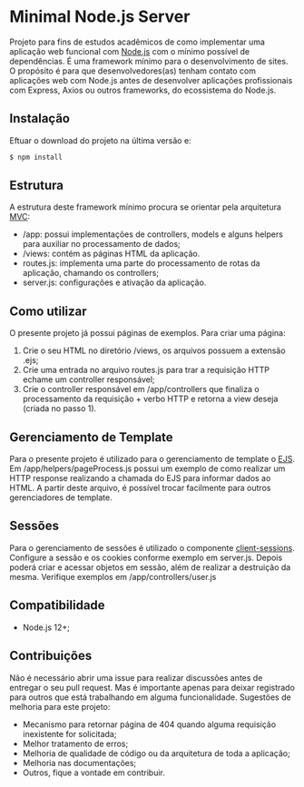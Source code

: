 
# Minimal Node.js Server
Projeto para fins de estudos acadêmicos de como implementar uma aplicação web funcional com [Node.js](https://nodejs.org/) com o mínimo possível de dependências. É uma framework mínimo para o desenvolvimento de sites. O propósito é para que desenvolvedores(as) tenham contato com aplicações web com Node.js antes de desenvolver aplicações profissionais com Express, Axios ou outros frameworks, do ecossistema do Node.js.


## Instalação
Eftuar o download do projeto na última versão e:
```bash
$ npm install
```


## Estrutura
A estrutura deste framework mínimo procura se orientar pela arquitetura [MVC](https://pt.wikipedia.org/wiki/MVC):
- /app: possui implementações de controllers, models e alguns helpers para auxiliar no processamento de dados;
- /views: contém as páginas HTML da aplicação.
- routes.js: implementa uma parte do processamento de rotas da aplicação, chamando os controllers;
- server.js: configurações e ativação da aplicação.



## Como utilizar
O presente projeto já possui páginas de exemplos. Para criar uma página:
1. Crie o seu HTML no diretório /views, os arquivos possuem a extensão .ejs;
2. Crie uma entrada no arquivo routes.js para trar a requisição HTTP echame um controller responsável;
3. Crie o controller responsável em /app/controllers que finaliza o processamento da requisição + verbo HTTP e retorna a view deseja (criada no passo 1).



## Gerenciamento de Template
Para o presente projeto é utilizado para o gerenciamento de template o [EJS](https://ejs.co/). Em /app/helpers/pageProcess.js possui um exemplo de como realizar um HTTP response realizando a chamada do EJS para informar dados ao HTML. A partir deste arquivo, é possível trocar facilmente para outros gerenciadores de template.


## Sessões
Para o gerenciamento de sessões é utilizado o componente [client-sessions](https://github.com/mozilla/node-client-sessions). Configure a sessão e os cookies conforme exemplo em server.js. Depois poderá criar e acessar objetos em sessão, além de realizar a destruição da mesma. Verifique exemplos em /app/controllers/user.js


## Compatibilidade
- Node.js 12+;


## Contribuições
Não é necessário abrir uma issue para realizar discussões antes de entregar o seu pull request. Mas é importante apenas para deixar registrado para outros que está trabalhando em alguma funcionalidade. Sugestões de melhoria para este projeto:
- Mecanismo para retornar página de 404 quando alguma requisição inexistente for solicitada;
- Melhor tratamento de erros;
- Melhoria de qualidade de código ou da arquitetura de toda a aplicação;
- Melhoria nas documentações;
- Outros, fique a vontade em contribuir.

